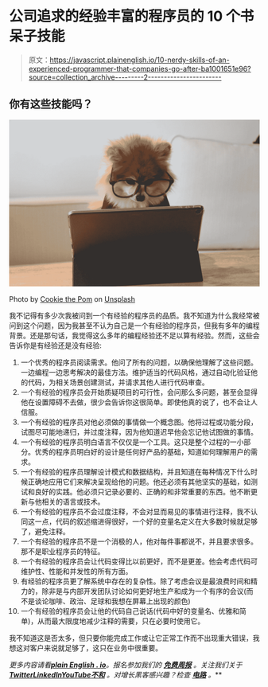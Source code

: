 # 公司追求的经验丰富的程序员的 10 个书呆子技能

> 原文：<https://javascript.plainenglish.io/10-nerdy-skills-of-an-experienced-programmer-that-companies-go-after-ba1001651e96?source=collection_archive---------2----------------------->

## 你有这些技能吗？

![](img/efbb3d04d65b47317ea629f6d326665e.png)

Photo by [Cookie the Pom](https://unsplash.com/@cookiethepom?utm_source=medium&utm_medium=referral) on [Unsplash](https://unsplash.com?utm_source=medium&utm_medium=referral)

我不记得有多少次我被问到一个有经验的程序员的品质。我不知道为什么我经常被问到这个问题，因为我甚至不认为自己是一个有经验的程序员，但我有多年的编程背景。还是那句话，我觉得这么多年的编程经验还不足以算有经验。然而，这些会告诉你是有经验还是没有经验:

1.  一个优秀的程序员阅读需求。他问了所有的问题，以确保他理解了这些问题。一边编程一边思考解决的最佳方法。维护适当的代码风格，通过自动化验证他的代码，为相关场景创建测试，并请求其他人进行代码审查。
2.  一个有经验的程序员会开始质疑项目的可行性，会问那么多问题，甚至会显得他在设置障碍不去做，很少会告诉你这很简单。即使他真的说了，也不会让人信服。
3.  一个有经验的程序员对他必须做的事情做一个概念图。他将过程或功能分段，试图尽可能地递归，并过度注释，因为他知道迟早他会忘记他试图做的事情。
4.  一个有经验的程序员明白语言不仅仅是一个工具。这只是整个过程的一小部分。优秀的程序员明白好的设计是任何好产品的基础，知道如何理解用户的需求。
5.  一个有经验的程序员理解设计模式和数据结构，并且知道在每种情况下什么时候正确地应用它们来解决呈现给他的问题。他还必须有其他坚实的基础，如测试和良好的实践。他必须只记录必要的、正确的和非常重要的东西。他不断更新与他相关的语言或技术。
6.  一个有经验的程序员不会过度注释，不会对显而易见的事情进行注释，我不认同这一点，代码的叙述缩进得很好，一个好的变量名定义在大多数时候就足够了，避免注释。
7.  一个有经验的程序员不是一个消极的人，他对每件事都说不，并且要求很多。那不是职业程序员的特征。
8.  一个有经验的程序员会让代码变得比以前更好，而不是更差。他会考虑代码可维护性、性能和并发性的所有方面。
9.  有经验的程序员更了解系统中存在的复杂性。除了考虑会议是最浪费时间和精力的，除非是与内部开发团队讨论如何更好地生产和成为一个有序的会议(而不是谈论咖啡、政治、足球和我想在屏幕上出现的颜色)
10.  一个有经验的程序员会让他的代码自己说话(代码中好的变量名、优雅和简单)，从而最大限度地减少注释的需要，只在必要时使用它。

我不知道这是否太多，但只要你能完成工作或让它正常工作而不出现重大错误，我想这对客户来说就足够了，这只在业务中很重要。

*更多内容请看*[***plain English . io***](https://plainenglish.io/)*。报名参加我们的* [***免费周报***](http://newsletter.plainenglish.io/) *。关注我们关于*[***Twitter***](https://twitter.com/inPlainEngHQ)[***LinkedIn***](https://www.linkedin.com/company/inplainenglish/)*[***YouTube***](https://www.youtube.com/channel/UCtipWUghju290NWcn8jhyAw)*[***不和***](https://discord.gg/GtDtUAvyhW) *。对增长黑客感兴趣？检查* [***电路***](https://circuit.ooo/) *。***